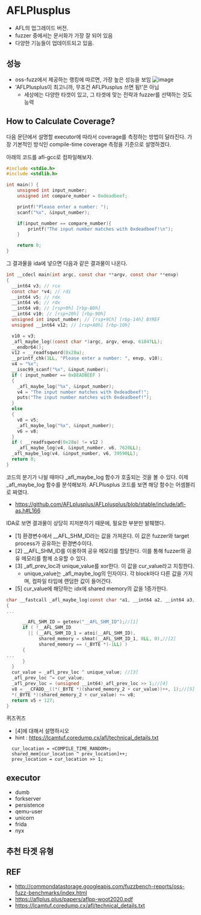 # AFLPlusplus
- AFL의 업그레이드 버전. 
- fuzzer 중에서는 문서화가 가장 잘 되어 있음
- 다양한 기능들이 업데이트되고 있음.


## 성능
- oss-fuzz에서 제공하는 랭킹에 따르면, 가장 높은 성능을 보임
![image](https://github.com/JJY-sec/pwnsec-seminar/assets/64367280/c9e4cbe7-e2f1-4959-8e04-037a4edc1e0b)
- 'AFLPlusplus이 최고니까, 무조건 AFLPlusplus 쓰면 됨!'은 아님
  - 세상에는 다양한 타겟이 있고, 그 타겟에 맞는 전략과 fuzzer를 선택하는 것도 능력

## How to Calculate Coverage?
다음 문단에서 설명할 executor에 따라서 coverage를 측정하는 방법이 달라진다. 가장 기본적인 방식인 compile-time coverage 측정을 기준으로 설명하겠다. 

아래의 코드를 afl-gcc로 컴파일해보자. 
```c
#include <stdio.h>
#include <stdlib.h>

int main() {
    unsigned int input_number;
    unsigned int compare_number = 0xdeadbeef;

    printf("Please enter a number: ");
    scanf("%x", &input_number);

    if(input_number == compare_number){
        printf("The input number matches with 0xdeadbeef!\n");
    }

    return 0;
}
```
그 결과물을 ida에 넣으면 다음과 같은 결과물이 나온다. 
```c
int __cdecl main(int argc, const char **argv, const char **envp)
{
  __int64 v3; // rcx
  const char *v4; // rdi
  __int64 v5; // rdx
  __int64 v6; // rdx
  __int64 v8; // [rsp+0h] [rbp-B0h]
  __int64 v10; // [rsp+20h] [rbp-90h]
  unsigned int input_number; // [rsp+9Ch] [rbp-14h] BYREF
  unsigned __int64 v12; // [rsp+A0h] [rbp-10h]

  v10 = v3;
  _afl_maybe_log((const char *)argc, argv, envp, 61847LL);
  __endbr64();
  v12 = __readfsqword(0x28u);
  __printf_chk(1LL, "Please enter a number: ", envp, v10);
  v4 = "%x";
  __isoc99_scanf("%x", &input_number);
  if ( input_number == 0xDEADBEEF )
  {
    _afl_maybe_log("%x", &input_number);
    v4 = "The input number matches with 0xdeadbeef!";
    puts("The input number matches with 0xdeadbeef!");
  }
  else
  {
    v8 = v5;
    _afl_maybe_log("%x", &input_number);
    v6 = v8;
  }
  if ( __readfsqword(0x28u) != v12 )
    _afl_maybe_log(v4, &input_number, v6, 7620LL);
  _afl_maybe_log(v4, &input_number, v6, 39590LL);
  return 0;
}
```

코드의 분기가 나뉠 때마다 _afl_maybe_log 함수가 호출되는 것을 볼 수 있다.
이제 _afl_maybe_log 함수를 분석해보자. AFLPlusplus 코드를 보면 해당 함수는 어셈블리로 짜였다. 
- https://github.com/AFLplusplus/AFLplusplus/blob/stable/include/afl-as.h#L166

IDA로 보면 결과물이 상당히 지저분하기 때문에, 필요한 부분만 발췌했다. 
- [1] 환경변수에서 __AFL_SHM_ID라는 값을 가져온다. 이 값은 fuzzer와 target process가 공유하는 환경변수이다.
- [2] __AFL_SHM_ID를 이용하여 공유 메모리를 할당한다. 이를 통해 fuzzer와 공유 메모리를 함께 소유할 수 있다.
- [3] \_afl_prev_loc과 unique_value를 xor한다. 이 값을 cur_value라고 지칭한다.
  - unique_value는 _afl_maybe_log의 인자이다. 각 block마다 다른 값을 가지며, 컴파일 타임에 랜덤한 값이 들어간다.
- [5]  cur_value에 해당하는 idx에 shared memory의 값을 1증가한다.

```c
char __fastcall _afl_maybe_log(const char *a1, __int64 a2, __int64 a3, __int64 unique_value)
{
...

      __AFL_SHM_ID = getenv("__AFL_SHM_ID");//[1]
      if ( !__AFL_SHM_ID
        || (__AFL_SHM_ID_1 = atoi(__AFL_SHM_ID),
            shared_memory = shmat(__AFL_SHM_ID_1, 0LL, 0),//[2]
            shared_memory == (_BYTE *)-1LL) )
      {
...
      }
  }
  cur_value = _afl_prev_loc ^ unique_value; //[3]
  _afl_prev_loc ^= cur_value;
  _afl_prev_loc = (unsigned __int64)_afl_prev_loc >> 1;//[4]
  v8 = __CFADD__((*(_BYTE *)(shared_memory_2 + cur_value))++, 1);//[5]
  *(_BYTE *)(shared_memory_2 + cur_value) += v8;
  return v5 + 127;
}

```

퀴즈퀴즈

- [4]에 대해서 설명하시오
- hint : https://lcamtuf.coredump.cx/afl/technical_details.txt
```
  cur_location = <COMPILE_TIME_RANDOM>;
  shared_mem[cur_location ^ prev_location]++; 
  prev_location = cur_location >> 1;
```



## executor 
- dumb
- forkserver
- persistence
- qemu-user
- unicorn
- frida
- nyx

## 추천 타겟 유형



## REF
- http://commondatastorage.googleapis.com/fuzzbench-reports/oss-fuzz-benchmarks/index.html
- https://aflplus.plus/papers/aflpp-woot2020.pdf
- https://lcamtuf.coredump.cx/afl/technical_details.txt
